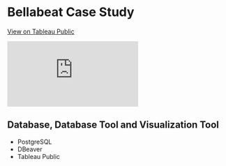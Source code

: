 # Bellabeat Case Study

[View on Tableau Public](https://public.tableau.com/views/BellabeatCaseStudy_16588024394680/D1-Title?:language=en-US&:display_count=n&:origin=viz_share_link)

![D9-3_ActMinVSCal.pdf](https://github.com/ryyanpark/My-Data-Visualizations/files/9356817/D9-3_ActMinVSCal.pdf)

## Database, Database Tool and Visualization Tool
* PostgreSQL
* DBeaver
* Tableau Public
